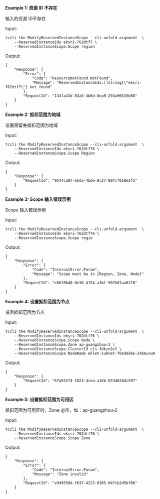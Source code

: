 **Example 1: 资源 ID 不存在**

输入的资源 ID不存在

Input: 

```
tccli tke ModifyReservedInstanceScope --cli-unfold-argument  \
    --ReservedInstanceIds eksri-762dtf7 \
    --ReservedInstanceScope.Scope region
```

Output: 
```
{
    "Response": {
        "Error": {
            "Code": "ResourceNotFound.NotFound",
            "Message": "ReservedInstanceIds:[]string{\"eksri-762dtf7\"} not found"
        },
        "RequestId": "134fa43d-83a5-4b8d-8ea9-293a96515b68"
    }
}
```

**Example 2: 抵扣范围为地域**

设置预留券抵扣范围为地域

Input: 

```
tccli tke ModifyReservedInstanceScope --cli-unfold-argument  \
    --ReservedInstanceIds eksri-762dtf76 \
    --ReservedInstanceScope.Scope Region
```

Output: 
```
{
    "Response": {
        "RequestId": "9544ca07-e5da-4bde-8c27-807cf018e2f5"
    }
}
```

**Example 3: Scope 输入错误示例**

Scope 输入错误示例

Input: 

```
tccli tke ModifyReservedInstanceScope --cli-unfold-argument  \
    --ReservedInstanceIds eksri-762dtf76 \
    --ReservedInstanceScope.Scope regio
```

Output: 
```
{
    "Response": {
        "Error": {
            "Code": "InternalError.Param",
            "Message": "Scope must be in [Region, Zone, Node]"
        },
        "RequestId": "e88f8640-0e36-4154-a3bf-907b01aa62f0"
    }
}
```

**Example 4: 设置抵扣范围为节点**

设置抵扣范围为节点

Input: 

```
tccli tke ModifyReservedInstanceScope --cli-unfold-argument  \
    --ReservedInstanceIds eksri-762dtf76 \
    --ReservedInstanceScope.Scope Node \
    --ReservedInstanceScope.Zone ap-guangzhou-2 \
    --ReservedInstanceScope.ClusterId cls-3dkzu9z2 \
    --ReservedInstanceScope.NodeName eklet-subnet-f0ed0d6e-24k6ucw0
```

Output: 
```
{
    "Response": {
        "RequestId": "67a932f4-1823-4cea-a16b-0744828dc597"
    }
}
```

**Example 5: 设置抵扣范围为可用区**

抵扣范围为可用区时，Zone 必传，如：ap-guangzhou-2

Input: 

```
tccli tke ModifyReservedInstanceScope --cli-unfold-argument  \
    --ReservedInstanceIds eksri-762dtf76 \
    --ReservedInstanceScope.Scope Zone
```

Output: 
```
{
    "Response": {
        "Error": {
            "Code": "InternalError.Param",
            "Message": "Zone invalid"
        },
        "RequestId": "e949558d-f637-4223-8305-047cb2d5bf06"
    }
}
```

